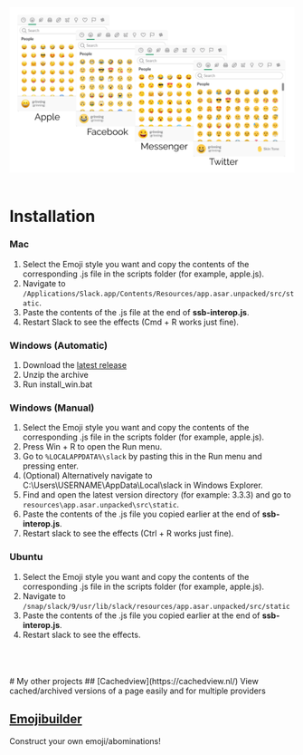 ![Demo](header.png)
<br>
<br>
# Installation
### Mac
1. Select the Emoji style you want and copy the contents of the corresponding .js file in the scripts folder (for example, apple.js).
1. Navigate to `/Applications/Slack.app/Contents/Resources/app.asar.unpacked/src/static`.
2. Paste the contents of the .js file at the end of **ssb-interop.js**. 
3. Restart Slack to see the effects (Cmd + R works just fine).

### Windows (Automatic)
1. Download the [latest release](https://github.com/Fdebijl/LessAwfulEmoji/releases)
2. Unzip the archive
3. Run install_win.bat

### Windows (Manual)
1. Select the Emoji style you want and copy the contents of the corresponding .js file in the scripts folder (for example, apple.js).
2. Press Win + R to open the Run menu. 
3. Go to `%LOCALAPPDATA%\slack` by pasting this in the Run menu and pressing enter. 
4. (Optional) Alternatively navigate to C:\Users\USERNAME\AppData\Local\slack in Windows Explorer. 
5. Find and open the latest version directory (for example: 3.3.3) and go to `resources\app.asar.unpacked\src\static`. 
6. Paste the contents of the .js file you copied earlier at the end of **ssb-interop.js**. 
7. Restart slack to see the effects (Ctrl + R works just fine).

### Ubuntu
1. Select the Emoji style you want and copy the contents of the corresponding .js file in the scripts folder (for example, apple.js).
2. Navigate to `/snap/slack/9/usr/lib/slack/resources/app.asar.unpacked/src/static`
3. Paste the contents of the .js file you copied earlier at the end of **ssb-interop.js**. 
4. Restart slack to see the effects.
<br>
<br>
<br>
# My other projects
## [Cachedview](https://cachedview.nl/)
View cached/archived versions of a page easily and for multiple providers

## [Emojibuilder](https://emoji.debijl.xyz/)
Construct your own emoji/abominations!